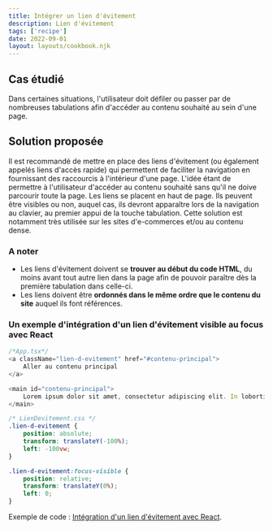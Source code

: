 ```yaml
---
title: Intégrer un lien d'évitement
description: Lien d'évitement 
tags: ['recipe']
date: 2022-09-01
layout: layouts/cookbook.njk
---
```


## Cas étudié
Dans certaines situations, l'utilisateur doit défiler ou passer par de nombreuses tabulations afin d'accéder au contenu souhaité au sein d'une page.

## Solution proposée
Il est recommandé de mettre en place des liens d'évitement (ou également appelés liens d'accès rapide) qui permettent de faciliter la navigation en fournissant des raccourcis à l'intérieur d'une page. L'idée étant de permettre à l'utilisateur d'accéder au contenu souhaité sans qu'il ne doive parcourir toute la page. Les liens se placent en haut de page. Ils peuvent être visibles ou non, auquel cas, ils devront apparaître lors de la navigation au clavier, au premier appui de la touche tabulation. Cette solution est notamment très utilisée sur les sites d'e-commerces et/ou au contenu dense.

### A noter
* Les liens d'évitement doivent se **trouver au début du code HTML**, du moins avant tout autre lien dans la page afin de pouvoir paraître dès la première tabulation dans celle-ci.
* Les liens doivent être **ordonnés dans le même ordre que le contenu du site** auquel ils font références.

### Un exemple d'intégration d'un lien d'évitement visible au focus avec React
```js
/*App.tsx*/
<a className="lien-d-evitement" href="#contenu-principal">
    Aller au contenu principal
</a>

<main id="contenu-principal">
    Lorem ipsum dolor sit amet, consectetur adipiscing elit. In lobortis erat tristique rutrum tincidunt. 
</main>
```

```css
/* LienDevitement.css */
.lien-d-evitement {
    position: absolute;
    transform: translateY(-100%);
    left: -100vw;
}

.lien-d-evitement:focus-visible {
    position: relative;
    transform: translateY(0%);
    left: 0;
}
```

Exemple de code : [Intégration d'un lien d'évitement avec React](https://codesandbox.io/s/lien-d-evitement-2t7y0k).